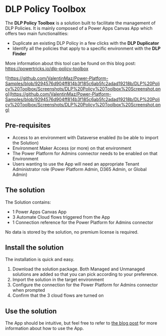 # DLP Policy Toolbox
The **DLP Policy Toolbox** is a solution built to facilitate the management of DLP Policies. It is mainly composed of a Power Apps Canvas App which offers two main functionalities:
- Duplicate an existing DLP Policy in a few clicks with the **DLP Duplicator**
- Identify all the policies that apply to a specific environment with the **DLP Finder**

More information about this tool can be found on this blog post: https://powertricks.io/dlp-policy-toolbox

![https://github.com/ValentinMaz/Power-Platform-Samples/blob/9294576d904ff814b3f185c6ab5fc2adad19218b/DLP%20Policy%20Toolbox/Screenshots/DLP%20Policy%20Toolbox%20Screenshot.png](https://github.com/ValentinMaz/Power-Platform-Samples/blob/9294576d904ff814b3f185c6ab5fc2adad19218b/DLP%20Policy%20Toolbox/Screenshots/DLP%20Policy%20Toolbox%20Screenshot.png)

## Pre-requisites
- Access to an environment with Dataverse enabled (to be able to import the Solution)
- Environment Maker Access (or more) on that environment
- The Power Platform for Admins connector needs to be enabled on that Environment
- Users wanting to use the App will need an appropriate Tenant Administrator role (Power Platform Admin, D365 Admin, or Global Admin)

## The solution
The Solution contains:
- 1 Power Apps Canvas App
- 3 Automate Cloud flows triggered from the App
- 1 Connection reference for the Power Platform for Admins connector

No data is stored by the solution, no premium license is required.

## Install the solution
The installation is quick and easy.
1. Download the solution package. Both Managed and Unmanaged solutions are added so that you can pick according to your preference.
2. Import the solution in the target environment
3. Configure the connection for the Power Platform for Admins connector when prompted
4. Confirm that the 3 cloud flows are turned on

## Use the solution
The App should be intuitive, but feel free to refer to [the blog post](https://powertricks.io/dlp-policy-toolbox) for more information about how to use the App.
